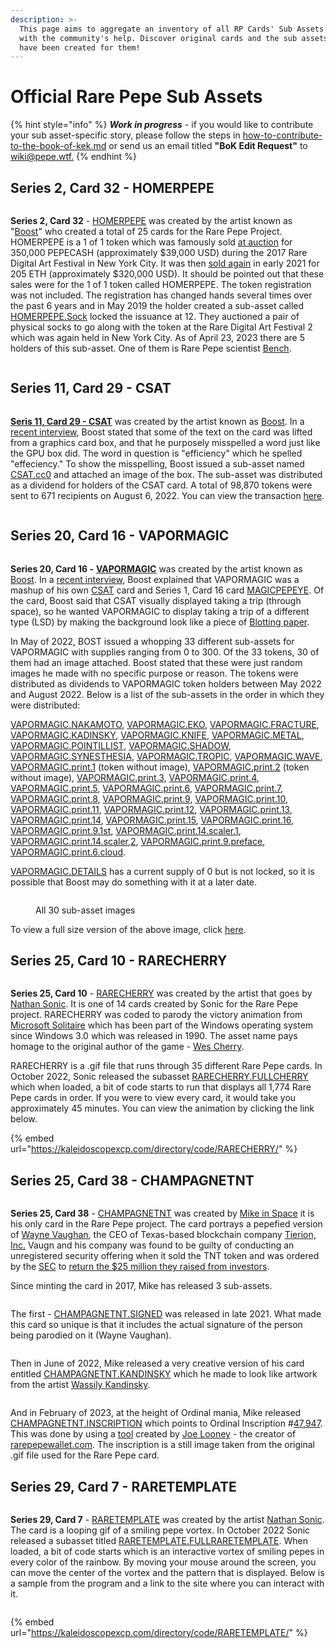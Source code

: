 ```yaml
---
description: >-
  This page aims to aggregate an inventory of all RP Cards' Sub Assets lore,
  with the community's help. Discover original cards and the sub assets that
  have been created for them!
---
```


# Official Rare Pepe Sub Assets

{% hint style="info" %}
_**Work in progress**_ - if you would like to contribute your sub asset-specific story, please follow the steps in [how-to-contribute-to-the-book-of-kek.md](../../how-to-contribute-to-the-book-of-kek.md "mention") or send us an email titled **"BoK Edit Request"** to [wiki@pepe.wtf.](mailto:wiki@pepe.wtf?subject=BoK%20Edit%20Request)&#x20;
{% endhint %}

## Series 2, Card 32 - HOMERPEPE

<figure><img src="../../.gitbook/assets/S02 C32 - HOMERPEPE.jpg" alt=""><figcaption></figcaption></figure>

**Series 2, Card 32** - [HOMERPEPE](https://pepe.wtf/asset/HOMERPEPE) was created by the artist known as "[Boost](https://pepe.wtf/artists/Boost)" who created a total of 25 cards for the Rare Pepe Project. HOMERPEPE is a 1 of 1 token which was famously sold [at auction](https://www.youtube.com/watch?v=-JyR8AEqpYY) for 350,000 PEPECASH (approximately $39,000 USD) during the 2017 Rare Digital Art Festival in New York City. It was then [sold again](https://cointelegraph.com/news/rarest-pepe-most-important-nft-in-art-history-sells-for-205-eth) in early 2021 for 205 ETH (approximately $320,000 USD). It should be pointed out that these sales were for the 1 of 1 token called HOMERPEPE. The token registration was not included. The registration has changed hands several times over the past 6 years and in May 2019 the holder created a sub-asset called [HOMERPEPE.Sock](https://xchain.io/asset/HOMERPEPE.Sock) locked the issuance at 12. They auctioned a pair of physical socks to go along with the token at the Rare Digital Art Festival 2 which was again held in New York City. As of April 23, 2023 there are 5 holders of this sub-asset. One of them is Rare Pepe scientist [Bench](https://twitter.com/benchbtc).

<figure><img src="../../.gitbook/assets/HOMERPEPE.SOCK.jpg" alt=""><figcaption></figcaption></figure>

## Series 11, Card 29 - CSAT

<figure><img src="../../.gitbook/assets/S11 C29 - CSAT (1).jpg" alt=""><figcaption></figcaption></figure>

[**Seris 11, Card 29 - CSAT**](https://pepe.wtf/asset/CSAT) was created by the artist known as [Boost](https://pepe.wtf/artists/Boost). In a [recent interview](https://www.youtube.com/watch?v=rRvC767N5oI), Boost stated that some of the text on the card was lifted from a graphics card box, and that he purposely misspelled a word just like the GPU box did. The word in question is "efficiency" which he spelled "effeciency."  To show the misspelling, Boost issued a sub-asset named [CSAT.cc0](https://xchain.io/asset/A18188137632490106252) and attached an image of the box. The sub-asset was distributed as a dividend for holders of the CSAT card. A total of 98,870 tokens were sent to 671 recipients on August 6, 2022. You can view the transaction [here](https://xchain.io/tx/2082427).&#x20;

<figure><img src="../../.gitbook/assets/CSAT.cc0 (1).jpg" alt=""><figcaption></figcaption></figure>

## Series 20, Card 16 - VAPORMAGIC

<figure><img src="../../.gitbook/assets/S20 C16 - VAPORMAGIC.png" alt=""><figcaption></figcaption></figure>

**Series 20, Card 16 -** [**VAPORMAGIC**](https://pepe.wtf/asset/VAPORMAGIC) was created by the artist known as [Boost](https://pepe.wtf/artists/Boost). In a [recent interview](https://www.youtube.com/watch?v=rRvC767N5oI), Boost explained that VAPORMAGIC was a mashup of his own [CSAT](https://pepe.wtf/asset/CSAT) card and Series 1, Card 16 card [MAGICPEPEYE](https://pepe.wtf/asset/MAGICPEPEYE). Of the card, Boost said that CSAT visually displayed taking a trip (through space), so he wanted VAPORMAGIC to display taking a trip of a different type (LSD) by making the background look like a piece of [Blotting paper](https://en.wikipedia.org/wiki/Blotting\_paper).&#x20;

In May of 2022, BOST issued a whopping 33 different sub-assets for VAPORMAGIC with supplies ranging from 0 to 300. Of the 33 tokens, 30 of them had an image attached. Boost stated that these were just random images he made with no specific purpose or reason. The tokens were distributed as dividends to VAPORMAGIC token holders between May 2022 and August 2022. Below is a list of the sub-assets in the order in which they were distributed:

[VAPORMAGIC.NAKAMOTO](https://xchain.io/asset/VAPORMAGIC.NAKAMOTO), [VAPORMAGIC.EKO](https://xchain.io/asset/VAPORMAGIC.EKO), [VAPORMAGIC.FRACTURE](https://xchain.io/asset/VAPORMAGIC.FRACTURE), [VAPORMAGIC.KADINSKY](https://xchain.io/asset/VAPORMAGIC.KADINSKY), [VAPORMAGIC.KNIFE](https://xchain.io/asset/VAPORMAGIC.KNIFE), [VAPORMAGIC.METAL](https://xchain.io/asset/VAPORMAGIC.METAL), [VAPORMAGIC.POINTILLIST](https://xchain.io/asset/VAPORMAGIC.POINTILLIST), [VAPORMAGIC.SHADOW](https://xchain.io/asset/VAPORMAGIC.SHADOW), [VAPORMAGIC.SYNESTHESIA](https://xchain.io/asset/VAPORMAGIC.SYNESTHESIA), [VAPORMAGIC.TROPIC](https://xchain.io/asset/VAPORMAGIC.TROPIC), [VAPORMAGIC.WAVE](https://xchain.io/asset/VAPORMAGIC.WAVE), [VAPORMAGIC.print.1](https://xchain.io/asset/VAPORMAGIC.print.1) (token without image), [VAPORMAGIC.print.2](https://xchain.io/asset/VAPORMAGIC.print.2) (token without image), [VAPORMAGIC.print.3](https://xchain.io/asset/VAPORMAGIC.print.3), [VAPORMAGIC.print.4](https://xchain.io/asset/VAPORMAGIC.print.4), [VAPORMAGIC.print.5](https://xchain.io/asset/VAPORMAGIC.print.5), [VAPORMAGIC.print.6](https://xchain.io/asset/VAPORMAGIC.print.6), [VAPORMAGIC.print.7](https://xchain.io/asset/VAPORMAGIC.print.7), [VAPORMAGIC.print.8](https://xchain.io/asset/VAPORMAGIC.print.8), [VAPORMAGIC.print.9](https://xchain.io/asset/VAPORMAGIC.print.9), [VAPORMAGIC.print.10](https://xchain.io/asset/VAPORMAGIC.print.10), [VAPORMAGIC.print.11](https://xchain.io/asset/VAPORMAGIC.print.11), [VAPORMAGIC.print.12](https://xchain.io/asset/VAPORMAGIC.print.12), [VAPORMAGIC.print.13](https://xchain.io/asset/VAPORMAGIC.print.13), [VAPORMAGIC.print.14](https://xchain.io/asset/VAPORMAGIC.print.14), [VAPORMAGIC.print.15](https://xchain.io/asset/VAPORMAGIC.print.15), [VAPORMAGIC.print.16](https://xchain.io/asset/VAPORMAGIC.print.16), [VAPORMAGIC.print.9.1st](https://xchain.io/asset/VAPORMAGIC.print.9.1st), [VAPORMAGIC.print.14.scaler.1](https://xchain.io/asset/VAPORMAGIC.print.14.scaler.1), [VAPORMAGIC.print.14.scaler,2](https://xchain.io/asset/VAPORMAGIC.print.14.scaler.2), [VAPORMAGIC.print.9.preface](https://xchain.io/asset/VAPORMAGIC.print.9.preface), [VAPORMAGIC.print.6.cloud](https://xchain.io/asset/VAPORMAGIC.print.6.cloud).

[VAPORMAGIC.DETAILS](https://xchain.io/asset/VAPORMAGIC.DETAILS) has a current supply of 0 but is not locked, so it is possible that Boost may do something with it at a later date.&#x20;

<figure><img src="../../.gitbook/assets/VAPORMAGIC all copy.jpg" alt=""><figcaption><p>All 30 sub-asset images</p></figcaption></figure>

To view a full size version of the above image, click [here](https://i.imgur.com/x8pVBZe.jpg). &#x20;

## Series 25, Card 10 - RARECHERRY

<figure><img src="../../.gitbook/assets/S25 C10 - RARECHERRY.gif" alt=""><figcaption></figcaption></figure>

**Series 25, Card 10** - [RARECHERRY](https://pepe.wtf/asset/RARECHERRY) was created by the artist that goes by [Nathan Sonic](https://pepe.wtf/artists/nathan-sonic). It is one of 14 cards created by Sonic for the Rare Pepe project. RARECHERRY was coded to parody the victory animation from [Microsoft Solitaire](https://en.wikipedia.org/wiki/Microsoft\_Solitaire) which has been part of the Windows operating system since Windows 3.0 which was released in 1990. The asset name pays homage to the original author of the game - [Wes Cherry](https://www.youtube.com/watch?v=3x5VAg1HJIg). &#x20;

RARECHERRY is a .gif file that runs through 35 different Rare Pepe cards. In October 2022, Sonic released the subasset [RARECHERRY.FULLCHERRY](https://xchain.io/asset/RARECHERRY.FULLCHERRY) which when loaded, a bit of code starts to run that displays all 1,774 Rare Pepe cards in order. If you were to view every card, it would take you approximately 45 minutes. You can view the animation by clicking the link below. &#x20;

{% embed url="https://kaleidoscopexcp.com/directory/code/RARECHERRY/" %}

## Series 25, Card 38 - CHAMPAGNETNT

<figure><img src="../../.gitbook/assets/S25 C38 - CHAMPAGNETNT.gif" alt=""><figcaption></figcaption></figure>

**Series 25, Card 38** - [CHAMPAGNETNT](https://pepe.wtf/asset/CHAMPAGNETNT) was created by [Mike in Space](https://pepe.wtf/artists/Mike-in-space) it is his only card in the Rare Pepe project. The card portrays a pepefied version of [Wayne Vaughan](https://www.linkedin.com/in/wayne/), the CEO of Texas-based blockchain company [Tierion, Inc.](https://tierion.com/) Vaugn and his company was found to be guilty of conducting an unregistered security offering when it sold the TNT token and was ordered by the [SEC](https://en.wikipedia.org/wiki/U.S.\_Securities\_and\_Exchange\_Commission) to [return the $25 million they raised from investors](https://news.bitcoin.com/sec-lawsuit-tierion-refund-investors-25-million/).&#x20;

Since minting the card in 2017, Mike has released 3 sub-assets.&#x20;

<figure><img src="../../.gitbook/assets/CHAMPAGNETNT.SIGNED.gif" alt=""><figcaption></figcaption></figure>

The first - [CHAMPAGNETNT.SIGNED](https://xchain.io/asset/CHAMPAGNETNT.SIGNED) was released in late 2021. What made this card so unique is that it includes the actual signature of the person being parodied on it (Wayne Vaughan).&#x20;

<figure><img src="../../.gitbook/assets/CHAMPAGNETNT.KANDINSKY.gif" alt=""><figcaption></figcaption></figure>

Then in June of 2022, Mike released a very creative version of his card entitled [CHAMPAGNETNT.KANDINSKY](https://xchain.io/asset/CHAMPAGNETNT.KANDINSKY) which he made to look like artwork from the artist [Wassily Kandinsky](https://en.wikipedia.org/wiki/Wassily\_Kandinsky).&#x20;

<figure><img src="../../.gitbook/assets/CHAMPAGNETNT.INSCRIPTION.jpg" alt=""><figcaption></figcaption></figure>

And in February of 2023, at the height of Ordinal mania, Mike released [CHAMPAGNETNT.INSCRIPTION](https://xchain.io/asset/CHAMPAGNETNT.INSCRIPTION) which points to Ordinal Inscription #[47,947](https://ordinals.com/inscription/d69652c38d46523d2fad5436771f9d9a94e39e2b80cf9e144ed951c7d9997120i0). This was done by using a [tool](https://inscribe.art/) created by [Joe Looney](https://twitter.com/wasthatawolf) - the creator of [rarepepewallet.com](https://rarepepewallet.com/). The inscription is a still image taken from the original .gif file used for the Rare Pepe card.&#x20;

## Series 29, Card 7 - RARETEMPLATE

<figure><img src="../../.gitbook/assets/S29 C07 - RARETEMPLATE.gif" alt=""><figcaption></figcaption></figure>

**Series 29, Card 7** - [RARETEMPLATE](https://pepe.wtf/asset/RARETEMPLATE) was created by the artist [Nathan Sonic](https://pepe.wtf/artists/nathan-sonic). The card is a looping gif of a smiling pepe vortex. In October 2022 Sonic released a subasset titled [RARETEMPLATE.FULLRARETEMPLATE](https://xchain.io/asset/RARETEMPLATE.FULLRARETEMPLATE). When loaded, a bit of code starts which is an interactive vortex of smiling pepes in every color of the rainbow. By moving your mouse around the screen, you can move the center of the vortex and the pattern that is displayed. Below is a sample from the program and a link to the site where you can interact with it. &#x20;

<figure><img src="../../.gitbook/assets/RARETEMPLATE.png" alt=""><figcaption></figcaption></figure>

{% embed url="https://kaleidoscopexcp.com/directory/code/RARETEMPLATE/" %}


